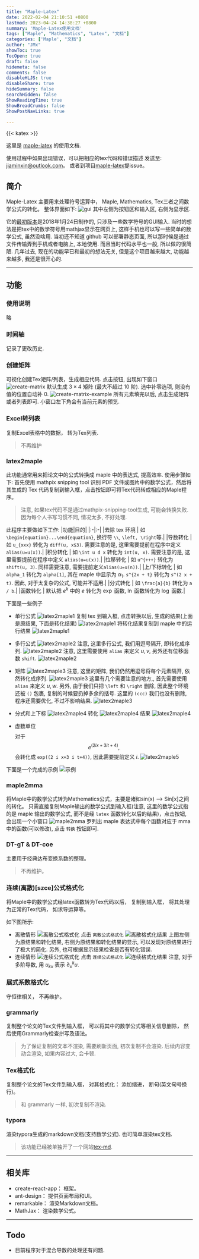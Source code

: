 ```yaml
---
title: "Maple-Latex"
date: 2022-02-04 21:10:51 +0800
lastmod: 2023-04-24 14:38:27 +0800
summary: 'Maple-Latex使用文档'
tags: ["Maple", "Mathematics", "Latex", "文档"]
categories: ['Maple', "文档"]
author: "JMx"
showToc: true
TocOpen: true
draft: false
hidemeta: false
comments: false
disableHLJS: true 
disableShare: true
hideSummary: false
searchHidden: false
ShowReadingTime: true
ShowBreadCrumbs: false
ShowPostNavLinks: true

---
```


{{< katex >}}

这里是 [maple-latex](https://github.com/jiandandaoxingfu/maple-latex) 的使用文档.

使用过程中如果出现错误，可以把相应的tex代码和错误描述
发送至: jiaminxin@outlook.com。 或者到项目[maple-latex](https://github.com/jiandandaoxingfu/maple-latex)提issue。

## 简介
Maple-Latex 主要用来处理符号运算中， 
Maple, Mathematics, Tex三者之间数学公式的转化。
整体界面如下:
![gui](images/gui.jpg)
其中左侧为按钮区和输入区, 右侧为显示区.

它的[最初版本](https://jiandandaoxingfu.github.io/maple-latex-version0/)是2018年1月24日制作的, 只涉及一些数学符号的GUI输入. 
当时的想法是把tex中的数学符号用mathjax显示在网页上, 这样手机也可以写一些简单的数学公式, 虽然没啥用.
当初还不知道 github 可以部署静态页面, 所以那时候是通过文件传输弄到手机或者电脑上, 本地使用.
而且当时代码水平也一般, 所以做的很简陋.
几年过去, 现在的功能早已和最初的想法无关, 但是这个项目越来越大, 功能越来越多, 我还是很开心的.

---

## 功能

### 使用说明
略

### 时间轴
记录了更改历史.

### 创建矩阵
可视化创建Tex矩阵/列表，生成相应代码.
点击按钮, 出现如下窗口
![create-matrix](images/create-matrix.jpg)
默认生成 $3\times 4$ 矩阵 (最大不超过 10 阶). 
选中补零选项, 则没有值的位置自动补 $0$. 
![create-matrix-example](images/create-matrix-example.jpg)
所有元素填完以后, 点击生成矩阵或者列表即可. 小窗口左下角会有当前元素的预览.

### Excel转列表
复制Excel表格中的数据， 转为Tex列表. 
> 不再维护


### latex2maple
此功能通常用来把论文中的公式转换成 maple 中的表达式, 提高效率.
使用步骤如下: 首先使用 mathpix snipping tool 识别 PDF 文件或图片中的数学公式，然后将其生成的 Tex 代码复制到输入框，点击按钮即可将Tex代码转成相应的Maple程序。 

> 注意, 如果tex代码不是通过mathpix-snipping-tool生成, 可能会转换失败. 因为每个人书写习惯不同, 情况太多, 不好处理.

此程序主要做如下工作:
|功能|目的|
|:-|:-|
|去除 tex 环境 |  如`\begin{equation}...\end{equation}`, 换行符 `\\`, `\left, \right`等.|
|导数转化 |  如 `u_{xxx}` 转化为 `diff(u, x$3)`. 需要注意的是, 这里需要提前在程序中定义 `alias(u=u(x))`.|
|积分转化 |  如 `\int u d x` 转化为 `int(u, x)`. 需要注意的是, 这里需要提前在程序中定义 `alias(u=u(x))`.|
|位移转化 |  如 `u^{+++}` 转化为 `shift(u, 3)`. 同样需要注意, 需要提前定义`alias(u=u(n))`.|
|上/下标转化 |  如 `alpha_1` 转化为 `alpha[1]`, 其在 maple 中显示为 $\alpha_1$. `s^{2x + t}` 转化为 `s^(2 x + t)`. 因此, 对于太复杂的公式, 可能并不适用.|
|分式转化 |  如 `\frac{a}{b}` 转化为 `a / b`.|
|函数转化 | 默认把 $e^k$ 中的 $e$ 转化为 $\exp$ 函数, $\ln$ 函数转化为 $\log$ 函数.|

下面是一些例子
- 单行公式
![latex2maple1](images/latex2maple11.jpg)
复制 tex 到输入框, 点击转换以后, 生成的结果(上面是原结果, 下面是转化结果)
![latex2maple1](images/latex2maple12.jpg)
将转化结果复制到 maple 中的运行结果
![latex2maple1](images/latex2maple13.jpg)

- 多行公式
![latex2maple2](images/latex2maple21.jpg)
注意, 这里多行公式, 我们用逗号隔开, 即转化成序列.
![latex2maple2](images/latex2maple22.jpg)
注意, 这里需要使用 `alias` 来定义 $u, v$, 另外还有位移函数 `shift`.
![latex2maple2](images/latex2maple23.jpg)

- 矩阵
![latex2maple3](images/latex2maple31.jpg)
注意, 这里的矩阵, 我们仍然用逗号将每个元素隔开, 依然转化成序列.
![latex2maple3](images/latex2maple32.jpg)
这里有几个需要注意的地方,, 首先需要使用 `alias` 来定义 $u, w$. 
另外, 由于我们只把 `\left` 和 `\right` 删除, 因此整个环境还被 `()` 包裹, 复制的时候要扔掉多余的括号. 这里的 `(ccc)` 我们也没有删除, 程序还需要优化, 不过不影响结果.
![latex2maple3](images/latex2maple33.jpg)

- 分式和上下标
![latex2maple4](images/latex2maple41.jpg)
转化
![latex2maple4](images/latex2maple42.jpg)
结果
![latex2maple4](images/latex2maple43.jpg)

- 虚数单位
$$ $$
对于
$$e^{(2i x + 3 it + 4)},$$
会转化成
`exp((2 i x+3 i t+4))`, 因此需要提前定义 $i$.
![latex2maple5](images/latex2maple5.jpg)

下面是一个完成的示例
![示例](images/example.gif)

### maple2mma
将Maple中的数学公式转为Mathematics公式，主要是诸如sin(x) --> Sin[x]之间的转化。 只需直接复制Maple输出的数学公式到输入框(注意, 这里的数学公式指的是 maple 输出的数学公式, 而不是经 `latex` 函数转化以后的结果)，点击按钮, 会出现一个小窗口
![maple2mma](images/maple2mma.jpg)
罗列出 maple 表达式中每个函数对应于 mma 中的函数(可以修改), 点击 `转换` 按钮即可.


### DT-gT & DT-coe
主要用于经典达布变换系数的整理。 

> 不再维护。

### 连续(离散)[szce]公式格式化 
将Maple中的数学公式经latex函数转为Tex代码以后， 复制到输入框， 将其处理为正常的Tex代码， 如求导运算等。

如下图所示:
- 离散情形
![离散公式格式化](images/maple2latex-discrete.jpg)
点击 `离散公式格式化`
![离散格式化结果](images/maple2latex-discrete-result.jpg)
上图左侧为原结果和转化结果, 右侧为原结果和转化结果的显示, 可以发现对原结果进行了极大的简化. 另外, 也可根据显示结果检查是否有转化错误.
- 连续情形
![连续公式格式化](images/maple2latex-continue.jpg)
点击 `连续公式格式化`
![连续格式化结果](images/maple2latex-continue-result.jpg)
注意, 对于多阶导数, 用 $u_{kx}$ 表示 $\partial_x^k u$.



### 展式系数格式化
守恒律相关， 不再维护。

### grammarly
复制整个论文的Tex文件到输入框， 可以将其中的数学公式等相关信息删除， 然后使用Grammarly检查拼写及语法。

> 为了保证复制的文本不渲染, 需要刷新页面, 初次复制不会渲染. 后续内容变动会渲染, 如果内容过大, 会卡顿.

### Tex格式化
复制整个论文的Tex文件到输入框， 对其格式化： 添加缩进， 断句(英文句号换行)。

> 和 grammarly 一样, 初次复制不渲染.

### typora
渲染typora生成的markdown文档(支持数学公式). 也可简单渲染tex文档.
> 该功能已经被单独开了一个网站[tex-md](https://jiandandaoxingfu.github.io/md-tex-renderer).

---

## 相关库
- create-react-app： 框架。
- ant-design： 提供页面布局和UI。
- remarkable： 渲染Markdown文档。
- MathJax： 渲染数学公式。

--- 

## Todo
- 目前程序对于混合导数的处理还有问题.